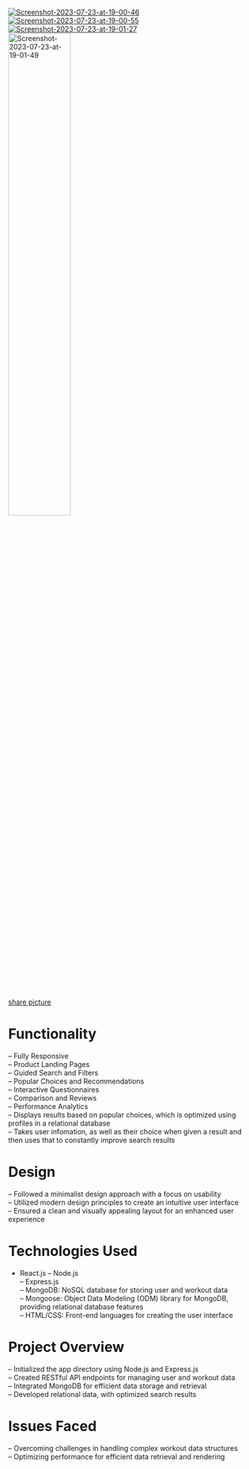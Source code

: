 <a href="https://ibb.co/hWQB2k8"><img src="https://i.ibb.co/VSngMdB/Screenshot-2023-07-23-at-19-00-46.png" alt="Screenshot-2023-07-23-at-19-00-46" border="0"></a>
<a href="https://ibb.co/QkCDzKk"><img src="https://i.ibb.co/YXy0YLX/Screenshot-2023-07-23-at-19-00-55.png" alt="Screenshot-2023-07-23-at-19-00-55" border="0"></a>
<a href="https://ibb.co/4SbNp29"><img src="https://i.ibb.co/bv4dXFq/Screenshot-2023-07-23-at-19-01-27.png" alt="Screenshot-2023-07-23-at-19-01-27" border="0"></a>
<a href="https://ibb.co/m6jfLkL"><img src="https://i.ibb.co/ChcRkgk/Screenshot-2023-07-23-at-19-01-49.png" alt="Screenshot-2023-07-23-at-19-01-49" style="width: 50%" border="0"></a><br /><a target='_blank' href='https://imgbb.com/'>share picture</a><br />

# Functionality

– Fully Responsive <br>
– Product Landing Pages <br>
– Guided Search and Filters<br>
– Popular Choices and Recommendations<br>
– Interactive Questionnaires<br>
– Comparison and Reviews<br>
– Performance Analytics<br>
– Displays results based on popular choices, which is optimized using profiles in a relational database<br>
– Takes user infomation, as well as their choice when given a result and then uses that to constantly improve search results<br>

# Design

– Followed a minimalist design approach with a focus on usability <br>
– Utilized modern design principles to create an intuitive user interface<br>
– Ensured a clean and visually appealing layout for an enhanced user experience<br>

# Technologies Used

- React.js
  – Node.js<br>
  – Express.js<br>
  – MongoDB: NoSQL database for storing user and workout data<br>
  – Mongoose: Object Data Modeling (ODM) library for MongoDB, providing relational database features<br>
  – HTML/CSS: Front-end languages for creating the user interface<br>

# Project Overview

– Initialized the app directory using Node.js and Express.js <br>
– Created RESTful API endpoints for managing user and workout data<br>
– Integrated MongoDB for efficient data storage and retrieval<br>
– Developed relational data, with optimized search results<br>

# Issues Faced

– Overcoming challenges in handling complex workout data structures<br>
– Optimizing performance for efficient data retrieval and rendering<br>
